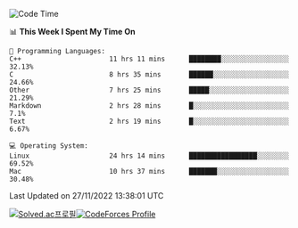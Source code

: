 
<!--START_SECTION:waka-->
![Code Time](http://img.shields.io/badge/Code%20Time-2%2C162%20hrs%2046%20mins-blue)

📊 **This Week I Spent My Time On** 

```text
💬 Programming Languages: 
C++                      11 hrs 11 mins      ████████░░░░░░░░░░░░░░░░░   32.13% 
C                        8 hrs 35 mins       ██████░░░░░░░░░░░░░░░░░░░   24.66% 
Other                    7 hrs 25 mins       █████░░░░░░░░░░░░░░░░░░░░   21.29% 
Markdown                 2 hrs 28 mins       █░░░░░░░░░░░░░░░░░░░░░░░░   7.1% 
Text                     2 hrs 19 mins       █░░░░░░░░░░░░░░░░░░░░░░░░   6.67%

💻 Operating System: 
Linux                    24 hrs 14 mins      █████████████████░░░░░░░░   69.52% 
Mac                      10 hrs 37 mins      ███████░░░░░░░░░░░░░░░░░░   30.48%

```


 Last Updated on 27/11/2022 13:38:01 UTC
<!--END_SECTION:waka-->
[![Solved.ac프로필](http://mazassumnida.wtf/api/generate_badge?boj=hckim96)](https://solved.ac/hckim96)[![CodeForces Profile](https://cf.leed.at?id=hckim96)](https://codeforces.com/profile/hckim96)
